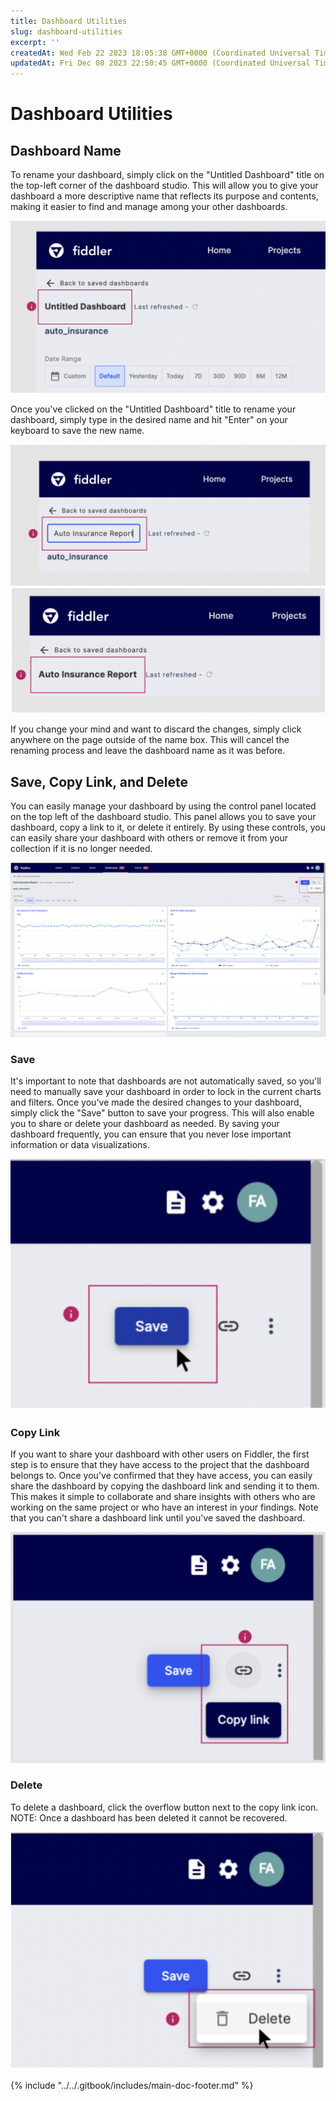 ```yaml
---
title: Dashboard Utilities
slug: dashboard-utilities
excerpt: ''
createdAt: Wed Feb 22 2023 18:05:38 GMT+0000 (Coordinated Universal Time)
updatedAt: Fri Dec 08 2023 22:50:45 GMT+0000 (Coordinated Universal Time)
---
```


# Dashboard Utilities

## Dashboard Name

To rename your dashboard, simply click on the "Untitled Dashboard" title on the top-left corner of the dashboard studio. This will allow you to give your dashboard a more descriptive name that reflects its purpose and contents, making it easier to find and manage among your other dashboards.

![](../../.gitbook/assets/5006167-image.png)

Once you've clicked on the "Untitled Dashboard" title to rename your dashboard, simply type in the desired name and hit "Enter" on your keyboard to save the new name.

![](../../.gitbook/assets/7ec6e36-image.png) ![](../../.gitbook/assets/453ed10-image.png)

If you change your mind and want to discard the changes, simply click anywhere on the page outside of the name box. This will cancel the renaming process and leave the dashboard name as it was before.

## Save, Copy Link, and Delete

You can easily manage your dashboard by using the control panel located on the top left of the dashboard studio. This panel allows you to save your dashboard, copy a link to it, or delete it entirely. By using these controls, you can easily share your dashboard with others or remove it from your collection if it is no longer needed.

![](../../.gitbook/assets/17c9043-image.png)

### Save

It's important to note that dashboards are not automatically saved, so you'll need to manually save your dashboard in order to lock in the current charts and filters. Once you've made the desired changes to your dashboard, simply click the "Save" button to save your progress. This will also enable you to share or delete your dashboard as needed. By saving your dashboard frequently, you can ensure that you never lose important information or data visualizations.

![](../../.gitbook/assets/c624c13-image.png)

### Copy Link

If you want to share your dashboard with other users on Fiddler, the first step is to ensure that they have access to the project that the dashboard belongs to. Once you've confirmed that they have access, you can easily share the dashboard by copying the dashboard link and sending it to them. This makes it simple to collaborate and share insights with others who are working on the same project or who have an interest in your findings. Note that you can't share a dashboard link until you've saved the dashboard.

![](../../.gitbook/assets/520189a-image.png)

### Delete

To delete a dashboard, click the overflow button next to the copy link icon. NOTE: Once a dashboard has been deleted it cannot be recovered.

![](../../.gitbook/assets/e768501-image.png)

{% include "../../.gitbook/includes/main-doc-footer.md" %}

